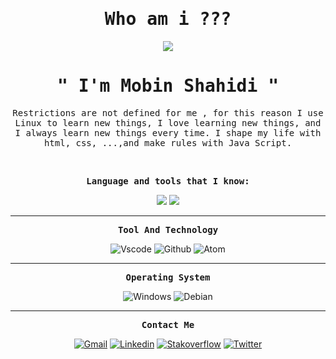 <p align="center"><h1 align="center"><samp>Who am i ???</samp></h1></p>
<p align="center"><img src="https://user-images.githubusercontent.com/71524940/140406669-70728590-5b8b-4186-8fe9-36908a1bb3cc.gif"/></p>
<p align="center"><h1 align="center"><samp>" I'm Mobin Shahidi "</samp></h1></p>
<p align="center"><samp>Restrictions are not defined for me , for this reason I use Linux to learn new things, I love learning new things, and I always learn new things every time. I shape my life with html, css, ...,and make rules with Java Script.</samp></p>
<br />
<!-- <p align="center"><samp><strong>Programming Language</strong></samp></p>

<p align="center">
<!--   <img src="https://img.shields.io/badge/-Javasciprt-black?style=for-the-badge&logo=javascript" alt="Javasciprt" /> -->
<!--   <img src="https://img.shields.io/badge/-Python-white?style=for-the-badge&logo=python" alt="Python" />
</p> -->

<!-- <p align="center"><samp><strong>Frame Work and Library</strong></samp></p>
<p align="center">
  <img src="https://img.shields.io/badge/-Jquery-blue?style=for-the-badge&logo=jquery" alt="jquery" />
  <img src="https://img.shields.io/badge/-Sass-pink?style=for-the-badge&logo=sass" alt="Sass" />
  <img src="https://img.shields.io/badge/-Bootstrap-purple?style=for-the-badge&logo=bootstrap&logoColor=black" alt="Bootstarp" /> -->
<!--   <img src="https://img.shields.io/badge/-Alpine.js-blue?style=for-the-badge&logo=alpine.js" alt="Alpine.js" />
  <img src="https://img.shields.io/badge/-Vuejs-darkgreen?style=for-the-badge&logo=vue.js" alt="Vuejs" />
  <img src="https://img.shields.io/badge/-Reactjs-darkblue?style=for-the-badge&logo=react" alt="Reactjs" />
</p> -->

<p align="center"><samp><strong>Language and tools that I know:</strong></samp></p>
<p align="center">
<img src="https://img.shields.io/badge/-HTML5-090909?style=for-the-badge&logo=hTML5">
<img src="https://img.shields.io/badge/-CSS3-090909?style=for-the-badge&logo=css3&logoColor=1572B6">
</p>
<hr>
<p align="center"><samp><strong>Tool And Technology</strong></samp></p>
<p align="center">
  <img src="https://img.shields.io/badge/-vscode-black?style=for-the-badge&logo=Visual-Studio-Code&logoColor=blue" alt="Vscode" />
<!--   <img src="https://img.shields.io/badge/-Git-gray?style=for-the-badge&logo=git" alt="Git" /> -->
<!--   <img src="https://img.shields.io/badge/-Jenkins-darkred?style=for-the-badge&logo=jenkins&logoColor=white" alt="jenkins" /> -->
<!--   <img src="https://img.shields.io/badge/-markdown-black?style=for-the-badge&logo=markdown" alt="Markdown" />
  <img src="https://img.shields.io/badge/-Docker-black?style=for-the-badge&logo=docker" alt="Docker" />
  <img src="https://img.shields.io/badge/-Swiper-purple?style=for-the-badge&logo=swiper" alt="swiper" /> -->
  <img src="https://img.shields.io/badge/-Github-black?style=for-the-badge&logo=github" alt="Github" />
<!--   <img src="https://img.shields.io/badge/-Gitlab-darkorange?style=for-the-badge&logo=gitlab" alt="Gitlab" /> -->
  <img src="https://img.shields.io/badge/-Atom-darkgreen?style=for-the-badge&logo=atom" alt="Atom" />
<!--   <img src="https://img.shields.io/badge/-Tmux-black?style=for-the-badge&logo=tmux" alt="Tmux" /> -->
</p>
<hr>
<p align="center"><samp><strong>Operating System</strong></samp></p>
<p align="center">
<!--   <img src="https://img.shields.io/badge/-Redhat Based linuxs-red?style=for-the-badge&logo=redhat" alt="fedora" />
    <img src="https://img.shields.io/badge/-Arch Based Linuxs-black?style=for-the-badge&logo=archlinux" alt="Arch" /> -->
  <img src="https://img.shields.io/badge/-Windows-white?style=for-the-badge&logo=windows&logoColor=blue" alt="Windows" />
  <img src="https://img.shields.io/badge/-Debian Based linuxs-darkred?style=for-the-badge&logo=debian" alt="Debian" />
<!--   <img src="https://img.shields.io/badge/-Mac OS-purple?style=for-the-badge&logo=apple" alt="Macos" />
</p> -->
<hr>
<!-- <p align="center"><samp><strong>Github Stats</strong></samp></p>
<p align="center">
  <img src="https://github-readme-stats.vercel.app/api?username=aliakbarzohour&show_icons=true&hide_border=true&count_private=true&theme=radical" alt="Github Status" />
  <img src="https://github-readme-stats.vercel.app/api/top-langs/?username=aliakbarzohour&layout=compact&theme=radical" />
</p>
<hr> -->
<p align="center"><samp><strong>Contact Me</strong></samp></p>
<p align="center"> 
  <a href="https://mowbinsh@gmail.com/"><img src="https://img.shields.io/badge/-Gmail-red?style=for-the-badge&logo=gmail&logoColor=white" alt="Gmail" /></a>
<!--   <a href="https://virgool.io/@aliakbar.zohour"><img src="https://img.shields.io/badge/-Virgool-white?style=for-the-badge&logo=virgool.io" alt="virgool" /></a> -->
  <a href="https://www.linkedin.com/in/mobin-shahidi-bb7390166/"><img src="https://img.shields.io/badge/-Linkedin-blue?style=for-the-badge&logo=linkedin" alt="Linkedin" /></a>
  <a href="https://stackoverflow.com/users/17703650/mobin-shahidi/"><img src="https://img.shields.io/badge/-Stackoverflow-white?style=for-the-badge&logo=stackoverflow" alt="Stakoverflow" /></a>
  <a href="https://twitter.com/mobinshahiidi/"><img src="https://img.shields.io/badge/-Twitter-darkblue?style=for-the-badge&logo=twitter" alt="Twitter" /></a>
<!--    <a href="https://instagram.com/ali.akbarzohour/"><img src="https://img.shields.io/badge/-Instagram-pink?style=for-the-badge&logo=instagram" alt="instagram" /></a> -->
</p>
